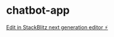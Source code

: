 # chatbot-app

[Edit in StackBlitz next generation editor ⚡️](https://stackblitz.com/~/github.com/cohaaan/chatbot-app)